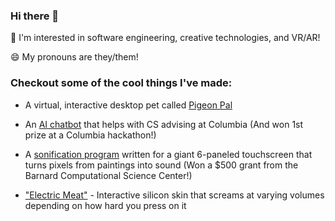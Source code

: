 ### Hi there 👋
🌱 I'm interested in software engineering, creative technologies, and VR/AR!

😄 My pronouns are they/them!

### Checkout some of the cool things I've made:
- A virtual, interactive desktop pet called [Pigeon Pal](https://github.com/yearofglad/pigeon-pal)

- An [AI chatbot](https://github.com/kynsity/DivHacks2023_project) that helps with CS advising at Columbia (And won 1st prize at a Columbia hackathon!)

- A [sonification program](https://github.com/SamIAm2000/MIDI_file_thing) written for a giant 6-paneled touchscreen that turns pixels from paintings into sound (Won a $500 grant from the Barnard Computational Science Center!)

- ["Electric Meat"](https://github.com/SamIAm2000/silicone-skin-sensing) - Interactive silicon skin that screams at varying volumes depending on how hard you press on it



<!--
**SamIAm2000/SamIAm2000** is a ✨ _special_ ✨ repository because its `README.md` (this file) appears on your GitHub profile.

Here are some ideas to get you started:

- 🔭 I’m currently working on ...
- 🌱 I’m currently learning ...
- 👯 I’m looking to collaborate on ...
- 🤔 I’m looking for help with ...
- 💬 Ask me about ...
- 📫 How to reach me: ...
- 😄 Pronouns: ...
- ⚡ Fun fact: ...
-->
